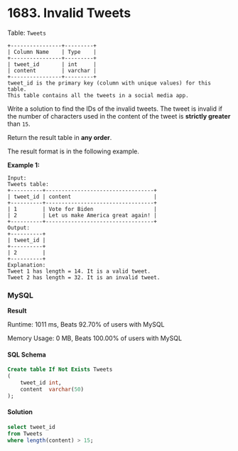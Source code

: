 # 1683. Invalid Tweets

Table: `Tweets`

```
+----------------+---------+
| Column Name    | Type    |
+----------------+---------+
| tweet_id       | int     |
| content        | varchar |
+----------------+---------+
tweet_id is the primary key (column with unique values) for this table.
This table contains all the tweets in a social media app.
```

Write a solution to find the IDs of the invalid tweets. The tweet is invalid if the number of characters used in the content of the tweet is **strictly greater** than `15`.

Return the result table in **any order**.

The result format is in the following example.

**Example 1:**

```
Input: 
Tweets table:
+----------+----------------------------------+
| tweet_id | content                          |
+----------+----------------------------------+
| 1        | Vote for Biden                   |
| 2        | Let us make America great again! |
+----------+----------------------------------+
Output: 
+----------+
| tweet_id |
+----------+
| 2        |
+----------+
Explanation: 
Tweet 1 has length = 14. It is a valid tweet.
Tweet 2 has length = 32. It is an invalid tweet.
```

### MySQL

**Result**

Runtime: 1011 ms, Beats 92.70% of users with MySQL

Memory Usage: 0 MB, Beats 100.00% of users with MySQL

#### SQL Schema

```sql
Create table If Not Exists Tweets
(
    tweet_id int,
    content  varchar(50)
);
```

#### Solution

```sql
select tweet_id
from Tweets
where length(content) > 15;
```
